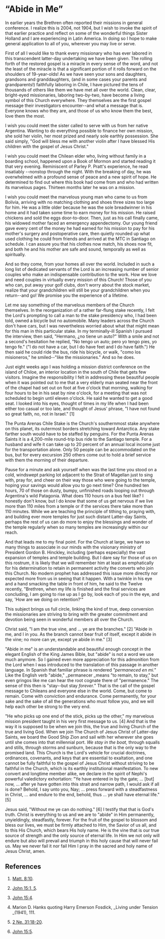# “Abide in Me”

In earlier years the Brethren often reported their missions in general
conference. I realize this is 2004, not 1904, but I wish to invoke the spirit
of that earlier practice and reflect on some of the wonderful things Sister
Holland and I are experiencing in Latin America. In doing so I hope to make
general application to all of you, wherever you may live or serve.

First of all I would like to thank every missionary who has ever labored in
this transcendent latter-day undertaking we have been given. The rolling forth
of the restored gospel is a miracle in every sense of the word, and not the
least of the miracle is that a significant portion of it rolls forward on the
shoulders of 19-year-olds! As we have seen your sons and daughters, grandsons
and granddaughters, (and in some cases your parents and grandparents!)
faithfully laboring in Chile, I have pictured the tens of thousands of others
like them we have met all over the world. Clean, clear, bright-eyed
missionaries, laboring two-by-two, have become a living symbol of this Church
everywhere. They themselves are the first gospel message their investigators
encounter--and what a message that is. Everyone knows who they are, and those
of us who know them the best, love them the most.

I wish you could meet the sister called to serve with us from her native
Argentina. Wanting to do everything possible to finance her own mission, she
sold her violin, her most prized and nearly sole earthly possession. She said
simply, "God will bless me with another violin after I have blessed His
children with the gospel of Jesus Christ."

I wish you could meet the Chilean elder who, living without family in a
boarding school, happened upon a Book of Mormon and started reading it that
very evening. Reminiscent of Parley P. Pratt's experience, he read insatiably
--nonstop through the night. With the breaking of day, he was overwhelmed with
a profound sense of peace and a new spirit of hope. He determined to find out
where this book had come from and who had written its marvelous pages.
Thirteen months later he was on a mission.

I wish you could meet the marvelous young man who came to us from Bolivia,
arriving with no matching clothing and shoes three sizes too large for him. He
was a little older because he was the sole breadwinner in his home and it had
taken some time to earn money for his mission. He raised chickens and sold the
eggs door-to-door. Then, just as his call finally came, his widowed mother
faced an emergency appendectomy. Our young friend gave every cent of the money
he had earned for his mission to pay for his mother's surgery and
postoperative care, then quietly rounded up what used clothing he could from
friends and arrived at the MTC in Santiago on schedule. I can assure you that
his clothes now match, his shoes now fit, and both he and his mother are safe
and sound, temporally as well as spiritually.

And so they come, from your homes all over the world. Included in such a long
list of dedicated servants of the Lord is an increasing number of senior
couples who make an indispensable contribution to the work. How we love and
need couples in virtually every mission of this Church! Those of you who can,
put away your golf clubs, don't worry about the stock market, realize that
your grandchildren will still be your grandchildren when you return--and go!
We promise you the experience of a lifetime.

Let me say something of the marvelous members of the Church themselves. In the
reorganization of a rather far-flung stake recently, I felt the Lord's
prompting to call a man to the stake presidency who, I had been told, owned a
bicycle but no automobile. Many leaders across the Church don't have cars, but
I was nevertheless worried about what that might mean for this man in this
particular stake. In my terminally-ill Spanish I pursued the interview, then
said,  "Hermano, ¿no tiene un auto?" With a smile and not a second's
hesitation he replied,  "No tengo un auto; pero yo tengo pies, yo tengo fe."
("I do not have a car, but I do have feet and I do have faith.") He then said
he could ride the bus, ride his bicycle, or walk,  "como los misioneros," he
smiled--"like the missionaries." And so he does.

Just eight weeks ago I was holding a mission district conference on the island
of Chiloe, an interior location in the south of Chile that gets few visitors.
Imagine the responsibility I felt in addressing these beautiful people when it
was pointed out to me that a very elderly man seated near the front of the
chapel had set out on foot at five o'clock that morning, walking for four
hours to be in his seat by nine o'clock, for a meeting that was not scheduled
to begin until eleven o'clock. He said he wanted to get a good seat. I looked
into his eyes, thought of times in my life when I had been either too casual
or too late, and thought of Jesus' phrase, "I have not found so great faith,
no, not in Israel." [1]

The Punta Arenas Chile Stake is the Church's southernmost stake anywhere on
this planet, its outermost borders stretching toward Antarctica. Any stake
farther south would have to be staffed by penguins. For the Punta Arenas
Saints it is a 4,200-mile round-trip bus ride to the Santiago temple. For a
husband and wife it can take up to 20 percent of an annual local income just
for the transportation alone. Only 50 people can be accommodated on the bus,
but for every excursion 250 others come out to hold a brief service with them
the morning of their departure.

Pause for a minute and ask yourself when was the last time you stood on a
cold, windswept parking lot adjacent to the Strait of Magellan just to sing
with, pray for, and cheer on their way those who were going to the temple,
hoping your savings would allow you to go next time? One hundred ten hours, 70
of those on dusty, bumpy, unfinished roads looping out through Argentina's
wild Patagonia. What does 110 hours on a bus feel like? I honestly don't know,
but I do know that some of us get nervous if we live more than 110 miles from
a temple or if the services there take more than 110 minutes. While we are
teaching the principle of tithing to, praying with, and building ever more
temples for just such distant Latter-day Saints, perhaps the rest of us can do
more to enjoy the blessings and wonder of the temple regularly when so many
temples are increasingly within our reach.

And that leads me to my final point. For the Church at large, we have so many
things to associate in our minds with the visionary ministry of President
Gordon B. Hinckley, including (perhaps especially) the vast expansion of
temples and temple building. But I dare say for those of us on this rostrum,
it is likely that we will remember him at least as emphatically for his
determination to retain in permanent activity the converts who join this
Church. No modern prophet has addressed this issue more directly nor expected
more from us in seeing that it happen. With a twinkle in his eye and a hand
smacking the table in front of him, he said to the Twelve recently, "Brethren,
when my life is finished and the final services are concluding, I am going to
rise up as I go by, look each of you in the eye, and say, 'How are we doing on
retention?'"

This subject brings us full circle, linking the kind of true, deep conversion
the missionaries are striving to bring with the greater commitment and
devotion being seen in wonderful members all over the Church.

Christ said, "I am the true vine, and ... ye are the branches." [2]  "Abide in
me, and I in you. As the branch cannot bear fruit of itself, except it abide
in the vine; no more can ye, except ye abide in me." [3]

"Abide in me" is an understandable and beautiful enough concept in the elegant
English of the King James Bible, but "abide" is not a word we use much
anymore. So I gained even more appreciation for this admonition from the Lord
when I was introduced to the translation of this passage in another language.
In Spanish that familiar phrase is rendered _"permaneced en mi."_ Like the
English verb "abide," _permanecer _means "to remain, to stay," but even
gringos like me can hear the root cognate there of "permanence." The sense of
this then is "stay--but stay _forever._" That is the call of the gospel
message to Chileans and everyone else in the world. Come, but come to remain.
Come with conviction and endurance. Come permanently, for your sake and the
sake of all the generations who must follow you, and we will help each other
be strong to the very end.

"He who picks up one end of the stick, picks up the other," my marvelous
mission president taught in his very first message to us. [4]  And that is the
way it is supposed to be when we join this, the true and living Church of the
true and living God. When we join The Church of Jesus Christ of Latter-day
Saints, we board the Good Ship Zion and sail with her wherever she goes until
she comes into that millennial port. _We stay in the boat,_ through squalls
and stills, through storms and sunburn, because that is the only way to the
promised land. This Church is the Lord's vehicle for crucial doctrines,
ordinances, covenants, and keys that are essential to exaltation, and one
cannot be fully faithful to the gospel of Jesus Christ without striving to be
faithful in the Church, which is its earthly institutional manifestation. To
new convert and longtime member alike, we declare in the spirit of Nephi's
powerful valedictory exhortation: "Ye have entered in by the gate; ... [but]
now, ... after ye have gotten into this strait and narrow path, I would ask if
all is done? Behold, I say unto you, Nay; ... press forward with a steadfastness
in Christ, ... and endure to the end, behold, thus ... ye shall have eternal
life." [5]

Jesus said, "Without me ye can do nothing." [6]  I testify that that is God's
truth. Christ is everything to us and we are to "abide" in Him permanently,
unyieldingly, steadfastly, forever. For the fruit of the gospel to blossom and
bless our lives, we must be firmly attached to Him, the Savior of us all, and
to this His Church, which bears His holy name. He is the vine that is our true
source of strength and the only source of eternal life. In Him we not only
will endure but also will prevail and triumph in this holy cause that will
never fail us. May we never fail it nor fail Him I pray in the sacred and holy
name of Jesus Christ, amen.

## References

  1.   [Matt. 8:10](https://www.lds.org/scriptures/nt/matt/8.10?lang=eng#9).

  2.   [John 15:1, 5](https://www.lds.org/scriptures/nt/john/15.1%2C5?lang=eng#0).

  3.   [John 15:4](https://www.lds.org/scriptures/nt/john/15.4?lang=eng#3).

  4.  Marion D. Hanks quoting Harry Emerson Fosdick, _Living under Tension _(1941), 111.

  5.   [2 Ne. 31:18-20](https://www.lds.org/scriptures/bofm/2-ne/31.18-20?lang=eng#17).

  6.   [John 15:5](https://www.lds.org/scriptures/nt/john/15.5?lang=eng#4).

